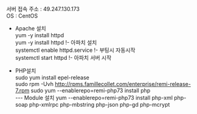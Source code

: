 서버 접속 주소 : 49.247.130.173  
OS : CentOS  

- Apache 설치  
yum -y install httpd    
yum -y install httpd                      !- 아파치 설치  
systemctl enable httpd.service            !- 부팅시 자동시작  
systemctl start httpd                     !- 아파치 서버 시작 

- PHP설치  
sudo yum install epel-release  
sudo rpm -Uvh http://rpms.famillecollet.com/enterprise/remi-release-7.rpm
sudo yum --enablerepo=remi-php73 install php  
--- Module 설치
yum --enablerepo=remi-php73 install php-xml php-soap php-xmlrpc php-mbstring php-json php-gd php-mcrypt  

